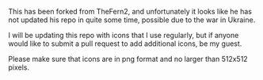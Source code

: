 This has been forked from TheFern2, and unfortunately it looks like he has not updated his repo in quite some time, possible due to the war in Ukraine. 

I will be updating this repo with icons that I use regularly, but if anyone would like to submit a pull request to add additional icons, be my guest.

Please make sure that icons are in png format and no larger than 512x512 pixels. 